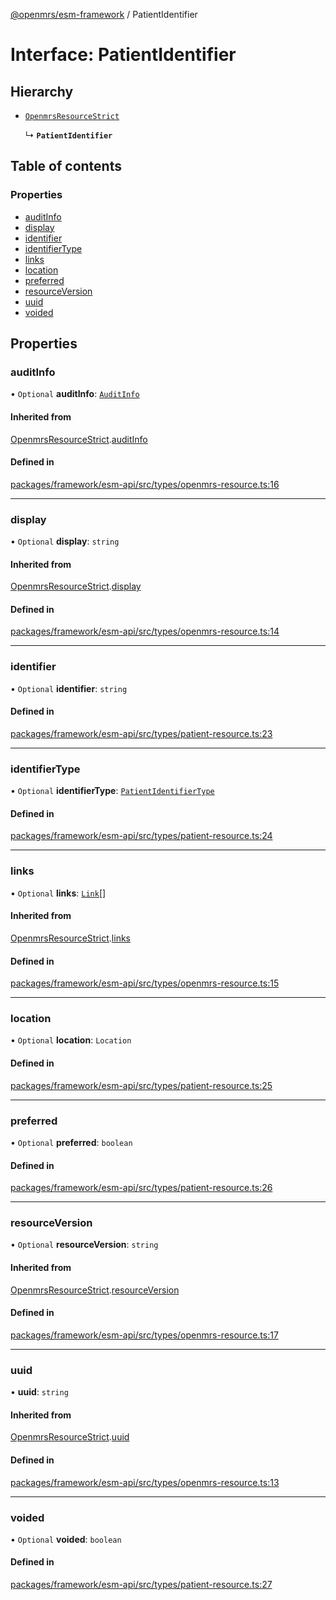 [@openmrs/esm-framework](../API.md) / PatientIdentifier

# Interface: PatientIdentifier

## Hierarchy

- [`OpenmrsResourceStrict`](OpenmrsResourceStrict.md)

  ↳ **`PatientIdentifier`**

## Table of contents

### Properties

- [auditInfo](PatientIdentifier.md#auditinfo)
- [display](PatientIdentifier.md#display)
- [identifier](PatientIdentifier.md#identifier)
- [identifierType](PatientIdentifier.md#identifiertype)
- [links](PatientIdentifier.md#links)
- [location](PatientIdentifier.md#location)
- [preferred](PatientIdentifier.md#preferred)
- [resourceVersion](PatientIdentifier.md#resourceversion)
- [uuid](PatientIdentifier.md#uuid)
- [voided](PatientIdentifier.md#voided)

## Properties

### auditInfo

• `Optional` **auditInfo**: [`AuditInfo`](AuditInfo.md)

#### Inherited from

[OpenmrsResourceStrict](OpenmrsResourceStrict.md).[auditInfo](OpenmrsResourceStrict.md#auditinfo)

#### Defined in

[packages/framework/esm-api/src/types/openmrs-resource.ts:16](https://github.com/mccarthyaaron/openmrs-esm-core/blob/main/packages/framework/esm-api/src/types/openmrs-resource.ts#L16)

___

### display

• `Optional` **display**: `string`

#### Inherited from

[OpenmrsResourceStrict](OpenmrsResourceStrict.md).[display](OpenmrsResourceStrict.md#display)

#### Defined in

[packages/framework/esm-api/src/types/openmrs-resource.ts:14](https://github.com/mccarthyaaron/openmrs-esm-core/blob/main/packages/framework/esm-api/src/types/openmrs-resource.ts#L14)

___

### identifier

• `Optional` **identifier**: `string`

#### Defined in

[packages/framework/esm-api/src/types/patient-resource.ts:23](https://github.com/mccarthyaaron/openmrs-esm-core/blob/main/packages/framework/esm-api/src/types/patient-resource.ts#L23)

___

### identifierType

• `Optional` **identifierType**: [`PatientIdentifierType`](PatientIdentifierType.md)

#### Defined in

[packages/framework/esm-api/src/types/patient-resource.ts:24](https://github.com/mccarthyaaron/openmrs-esm-core/blob/main/packages/framework/esm-api/src/types/patient-resource.ts#L24)

___

### links

• `Optional` **links**: [`Link`](Link.md)[]

#### Inherited from

[OpenmrsResourceStrict](OpenmrsResourceStrict.md).[links](OpenmrsResourceStrict.md#links)

#### Defined in

[packages/framework/esm-api/src/types/openmrs-resource.ts:15](https://github.com/mccarthyaaron/openmrs-esm-core/blob/main/packages/framework/esm-api/src/types/openmrs-resource.ts#L15)

___

### location

• `Optional` **location**: `Location`

#### Defined in

[packages/framework/esm-api/src/types/patient-resource.ts:25](https://github.com/mccarthyaaron/openmrs-esm-core/blob/main/packages/framework/esm-api/src/types/patient-resource.ts#L25)

___

### preferred

• `Optional` **preferred**: `boolean`

#### Defined in

[packages/framework/esm-api/src/types/patient-resource.ts:26](https://github.com/mccarthyaaron/openmrs-esm-core/blob/main/packages/framework/esm-api/src/types/patient-resource.ts#L26)

___

### resourceVersion

• `Optional` **resourceVersion**: `string`

#### Inherited from

[OpenmrsResourceStrict](OpenmrsResourceStrict.md).[resourceVersion](OpenmrsResourceStrict.md#resourceversion)

#### Defined in

[packages/framework/esm-api/src/types/openmrs-resource.ts:17](https://github.com/mccarthyaaron/openmrs-esm-core/blob/main/packages/framework/esm-api/src/types/openmrs-resource.ts#L17)

___

### uuid

• **uuid**: `string`

#### Inherited from

[OpenmrsResourceStrict](OpenmrsResourceStrict.md).[uuid](OpenmrsResourceStrict.md#uuid)

#### Defined in

[packages/framework/esm-api/src/types/openmrs-resource.ts:13](https://github.com/mccarthyaaron/openmrs-esm-core/blob/main/packages/framework/esm-api/src/types/openmrs-resource.ts#L13)

___

### voided

• `Optional` **voided**: `boolean`

#### Defined in

[packages/framework/esm-api/src/types/patient-resource.ts:27](https://github.com/mccarthyaaron/openmrs-esm-core/blob/main/packages/framework/esm-api/src/types/patient-resource.ts#L27)
